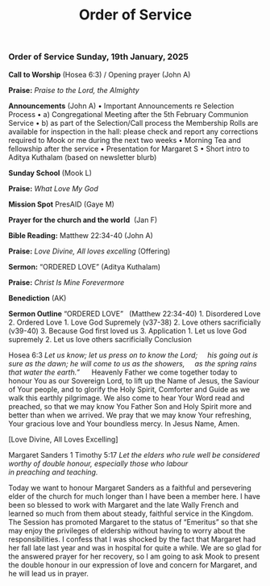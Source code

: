 ﻿---
layout: oos
title: Order of Service
---
### Order of Service Sunday, 19th January, 2025

**Call to Worship** (Hosea 6:3) / Opening prayer (John A)

**Praise:** *Praise to the Lord, the Almighty*

**Announcements** (John A)
    • Important Announcements re Selection Process
    • a) Congregational Meeting after the 5th February Communion Service
    • b) as part of the Selection/Call process the Membership Rolls are available for inspection in the hall: please check and report any corrections required to Mook or me during the next two weeks
    • Morning Tea and fellowship after the service
    • Presentation for Margaret S
    • Short intro to Aditya Kuthalam (based on newsletter blurb)

**Sunday School** (Mook L)

**Praise:** *What Love My God*

**Mission Spot** PresAID (Gaye M)

**Prayer for the church and the world**  (Jan F)

**Bible Reading:** Matthew 22:34-40 (John A)

**Praise:** *Love Divine, All loves excelling* (Offering)

**Sermon:**  “ORDERED LOVE” (Aditya Kuthalam)

**Praise:** *Christ Is Mine Forevermore*

**Benediction**  (AK)


**Sermon Outline**
“ORDERED LOVE”   (Matthew 22:34-40)
    1. Disordered Love
    2. Ordered Love
        1. Love God Supremely (v37-38)
        2. Love others sacrificially (v39-40)
        3. Because God first loved us
    3. Application
        1. Let us love God supremely
        2. Let us love others sacrificially
Conclusion

Hosea 6:3
_Let us know; let us press on to know the Lord;_
    _his going out is sure as the dawn;_
_he will come to us as the showers,_
    _as the spring rains that water the earth.”_
    
Heavenly Father we come together today to honour You as our Sovereign Lord, to lift up the Name of Jesus, the Saviour of Your people, and to glorify the Holy Spirit, Comforter and Guide as we walk this earthly pilgrimage.
We also come to hear Your Word read and preached, so that we may know You Father Son and Holy Spirit more and better than when we arrived.
We pray that we may know Your refreshing, Your gracious love and Your boundless mercy. In Jesus Name, Amen.

[Love Divine, All Loves Excelling]

Margaret Sanders
1 Timothy 5:17
_Let the elders who rule well be considered worthy of double honour, especially those who labour in preaching and teaching._

Today we want to honour Margaret Sanders as a faithful and persevering elder of the church for much longer than I have been a member here. I have been so blessed to work with Margaret and the late Wally French and learned so much from them about steady, faithful service in the Kingdom. The Session has promoted Margaret to the status of “Emeritus” so that she may enjoy the privileges of eldership without having to worry about the responsibilities. I confess that I was shocked by the fact that Margaret had her fall late last year and was in hospital for quite a while.
We are so glad for the answered prayer for her recovery, so I am going to ask Mook to present the double honour in our expression of love and concern for Margaret, and he will lead us in prayer.
